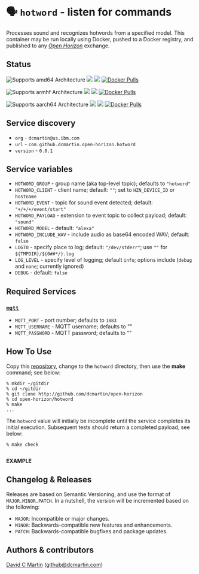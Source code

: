 # &#128483; `hotword` - listen for commands

Processes sound and recognizes hotwords from a specified model. This container may be run locally using Docker, pushed to a Docker registry, and published to any [_Open Horizon_][open-horizon] exchange.

## Status

![Supports amd64 Architecture][amd64-shield]
[![](https://images.microbadger.com/badges/image/dcmartin/amd64_com.github.dcmartin.open-horizon.hotword.svg)](https://microbadger.com/images/dcmartin/amd64_com.github.dcmartin.open-horizon.hotword "Get your own image badge on microbadger.com")
[![](https://images.microbadger.com/badges/version/dcmartin/amd64_com.github.dcmartin.open-horizon.hotword.svg)](https://microbadger.com/images/dcmartin/amd64_com.github.dcmartin.open-horizon.hotword "Get your own version badge on microbadger.com")
[![Docker Pulls][pulls-amd64]][docker-amd64]

[docker-amd64]: https://hub.docker.com/r/dcmartin/amd64_com.github.dcmartin.open-horizon.hotword
[pulls-amd64]: https://img.shields.io/docker/pulls/dcmartin/amd64_com.github.dcmartin.open-horizon.hotword.svg

![Supports armhf Architecture][arm-shield]
[![](https://images.microbadger.com/badges/image/dcmartin/arm_com.github.dcmartin.open-horizon.hotword.svg)](https://microbadger.com/images/dcmartin/arm_com.github.dcmartin.open-horizon.hotword "Get your own image badge on microbadger.com")
[![](https://images.microbadger.com/badges/version/dcmartin/arm_com.github.dcmartin.open-horizon.hotword.svg)](https://microbadger.com/images/dcmartin/arm_com.github.dcmartin.open-horizon.hotword "Get your own version badge on microbadger.com")
[![Docker Pulls][pulls-arm]][docker-arm]

[docker-arm]: https://hub.docker.com/r/dcmartin/arm_com.github.dcmartin.open-horizon.hotword
[pulls-arm]: https://img.shields.io/docker/pulls/dcmartin/arm_com.github.dcmartin.open-horizon.hotword.svg

![Supports aarch64 Architecture][arm64-shield]
[![](https://images.microbadger.com/badges/image/dcmartin/arm64_com.github.dcmartin.open-horizon.hotword.svg)](https://microbadger.com/images/dcmartin/arm64_com.github.dcmartin.open-horizon.hotword "Get your own image badge on microbadger.com")
[![](https://images.microbadger.com/badges/version/dcmartin/arm64_com.github.dcmartin.open-horizon.hotword.svg)](https://microbadger.com/images/dcmartin/arm64_com.github.dcmartin.open-horizon.hotword "Get your own version badge on microbadger.com")
[![Docker Pulls][pulls-arm64]][docker-arm64]

[docker-arm64]: https://hub.docker.com/r/dcmartin/arm64_com.github.dcmartin.open-horizon.hotword
[pulls-arm64]: https://img.shields.io/docker/pulls/dcmartin/arm64_com.github.dcmartin.open-horizon.hotword.svg

[arm64-shield]: https://img.shields.io/badge/aarch64-yes-green.svg
[amd64-shield]: https://img.shields.io/badge/amd64-yes-green.svg
[arm-shield]: https://img.shields.io/badge/armhf-yes-green.svg

## Service discovery
+ `org` - `dcmartin@us.ibm.com`
+ `url` - `com.github.dcmartin.open-horizon.hotword`
+ `version` - `0.0.1`

## Service variables
+ `HOTWORD_GROUP` - group name (aka top-level topic); defaults to `"hotword"`
+ `HOTWORD_CLIENT` - client name; default: `""`; set to `HZN_DEVICE_ID` or `hostname`
+ `HOTWORD_EVENT` - topic for sound event detected; default: `"+/+/+/event/start"`
+ `HOTWORD_PAYLOAD` - extension to event topic to collect payload; default: `"sound"`
+ `HOTWORD_MODEL` - default: `"alexa"`
+ `HOTWORD_INCLUDE_WAV` - include audio as base64 encoded WAV; default: `false`
+ `LOGTO` - specify place to log; default: `"/dev/stderr"`; use `""` for `${TMPDIR}/${0##*/}.log`
+ `LOG_LEVEL` - specify level of logging; default `info`; options include (`debug` and `none`; currently ignored)
+ `DEBUG` - default: `false`

## Required Services

### [`mqtt`](https://github.com/dcmartin/open-horizon/blob/master/mqtt/README.md)
+ `MQTT_PORT` - port number; defaults to `1883`
+ `MQTT_USERNAME` - MQTT username; defaults to ""
+ `MQTT_PASSWORD` - MQTT password; defaults to ""

## How To Use
Copy this [repository][repository], change to the `hotword` directory, then use the **make** command; see below:

```
% mkdir ~/gitdir
% cd ~/gitdir
% git clone http://github.com/dcmartin/open-horizon
% cd open-horizon/hotword
% make
...
```

The `hotword` value will initially be incomplete until the service completes its initial execution.  Subsequent tests should return a completed payload, see below:

```
% make check
```

```
```

**EXAMPLE**

## Changelog & Releases

Releases are based on Semantic Versioning, and use the format
of ``MAJOR.MINOR.PATCH``. In a nutshell, the version will be incremented
based on the following:

- ``MAJOR``: Incompatible or major changes.
- ``MINOR``: Backwards-compatible new features and enhancements.
- ``PATCH``: Backwards-compatible bugfixes and package updates.

## Authors & contributors

[David C Martin][dcmartin] (github@dcmartin.com)

[userinput]: https://github.com/dcmartin/open-horizon/blob/master/hotword/userinput.json
[service-json]: https://github.com/dcmartin/open-horizon/blob/master/hotword/service.json
[build-json]: https://github.com/dcmartin/open-horizon/blob/master/hotword/build.json
[dockerfile]: https://github.com/dcmartin/open-horizon/blob/master/hotword/Dockerfile


[dcmartin]: https://github.com/dcmartin
[edge-fabric]: https://console.test.cloud.ibm.com/docs/services/edge-fabric/getting-started.html
[edge-install]: https://console.test.cloud.ibm.com/docs/services/edge-fabric/adding-devices.html
[edge-slack]: https://ibm-appsci.slack.com/messages/edge-fabric-users/
[ibm-apikeys]: https://console.bluemix.net/iam/#/apikeys
[ibm-registration]: https://console.bluemix.net/registration/
[issue]: https://github.com/dcmartin/open-horizon/issues
[macos-install]: http://pkg.bluehorizon.network/macos
[open-horizon]: http://github.com/open-horizon/
[repository]: https://github.com/dcmartin/open-horizon
[setup]: https://github.com/dcmartin/open-horizon/blob/master/setup/README.md
